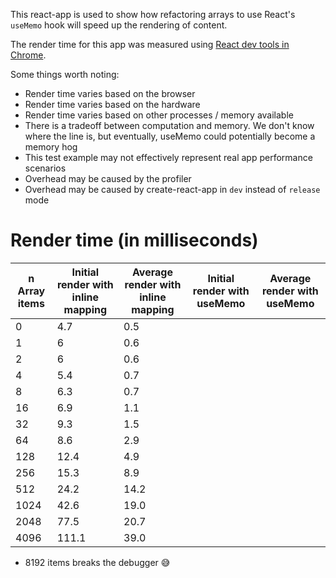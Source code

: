 This react-app is used to show how refactoring arrays to use React's `useMemo` hook will speed up the rendering of content.

The render time for this app was measured using [React dev tools in Chrome](https://chrome.google.com/webstore/detail/react-developer-tools/fmkadmapgofadopljbjfkapdkoienihi?hl=en).

Some things worth noting:
- Render time varies based on the browser
- Render time varies based on the hardware
- Render time varies based on other processes / memory available
- There is a tradeoff between computation and memory. We don't know where the line is, but eventually, useMemo could potentially become a memory hog
- This test example may not effectively represent real app performance scenarios
- Overhead may be caused by the profiler
- Overhead may be caused by create-react-app in `dev` instead of `release` mode

# Render time (in milliseconds)

|n Array items|Initial render with inline mapping|Average render with inline mapping|Initial render with useMemo|Average render with useMemo|
|---|---|---|---|---|
|0|  4.7 | 0.5  |   |   |
|1|  6 |  0.6 |   |   |
|2|  6 | 0.6  |   |   |
|4|  5.4 |  0.7 |   |   |
|8|  6.3 | 0.7 |   |   |
|16|  6.9 | 1.1  |   |   |
|32|  9.3 |  1.5 |   |   |
|64| 8.6  |  2.9 |   |   |
|128| 12.4 | 4.9 |   |   |
|256|  15.3 | 8.9  |   |   |
|512| 24.2  |  14.2 |   |   |
|1024|  42.6 | 19.0 |   |   |
|2048| 77.5  |  20.7 |   |   |
|4096|  111.1 |  39.0 |   |   |
 * 8192 items breaks the debugger 😅
